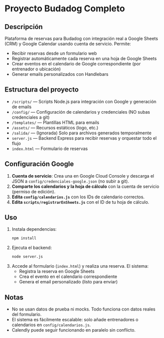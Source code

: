 # Proyecto Budadog Completo

## Descripción

Plataforma de reservas para Budadog con integración real a Google Sheets (CRM) y Google Calendar usando cuenta de servicio. Permite:
- Recibir reservas desde un formulario web
- Registrar automáticamente cada reserva en una hoja de Google Sheets
- Crear eventos en el calendario de Google correspondiente (por entrenador o ubicación)
- Generar emails personalizados con Handlebars

## Estructura del proyecto

- `/scripts/` — Scripts Node.js para integración con Google y generación de emails
- `/config/` — Configuración de calendarios y credenciales (NO subas credenciales a git)
- `/templates/` — Plantillas HTML para emails
- `/assets/` — Recursos estáticos (logo, etc.)
- `/salida/` — (Ignorada) Solo para archivos generados temporalmente
- `server.js` — Backend Express para recibir reservas y orquestar todo el flujo
- `index.html` — Formulario de reservas

## Configuración Google

1. **Cuenta de servicio**: Crea una en Google Cloud Console y descarga el JSON a `config/credenciales-google.json` (no subir a git).
2. **Comparte los calendarios y la hoja de cálculo** con la cuenta de servicio (permiso de edición).
3. **Edita `config/calendarios.js`** con los IDs de calendario correctos.
4. **Edita `scripts/registrarEnSheets.js`** con el ID de tu hoja de cálculo.

## Uso

1. Instala dependencias:
   ```bash
   npm install
   ```
2. Ejecuta el backend:
   ```bash
   node server.js
   ```
3. Accede al formulario (`index.html`) y realiza una reserva. El sistema:
   - Registra la reserva en Google Sheets
   - Crea el evento en el calendario correspondiente
   - Genera el email personalizado (listo para enviar)

## Notas
- No se usan datos de prueba ni mocks. Todo funciona con datos reales del formulario.
- El sistema es fácilmente escalable: solo añade entrenadores o calendarios en `config/calendarios.js`.
- Calendly puede seguir funcionando en paralelo sin conflicto. 